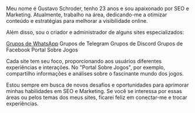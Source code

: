 Meu nome é Gustavo Schroder, tenho 23 anos e sou apaixonado por SEO e Marketing. Atualmente, trabalho na área, dedicando-me a otimizar conteúdo e estratégias para melhorar a visibilidade online.

Além disso, sou o criador e administrador de alguns sites especializados:

[Grupos de WhatsApp](https://www.gruposdewhatss.com.br/)
Grupos de Telegram
Grupos de Discord
Grupos de Facebook
Portal Sobre Jogos

Cada site tem seu foco, proporcionando aos usuários diferentes experiências e interações. No "Portal Sobre Jogos", por exemplo, compartilho informações e análises sobre o fascinante mundo dos jogos.

Estou sempre em busca de novos desafios e oportunidades para aprimorar minhas habilidades em SEO e Marketing. Se você se interessa por essas áreas ou pelos temas dos meus sites, ficarei feliz em conectar-me e trocar experiências.
